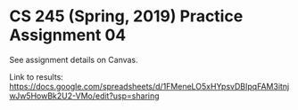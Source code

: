 # CS 245 (Spring, 2019) Practice Assignment 04

See assignment details on Canvas.

Link to results: https://docs.google.com/spreadsheets/d/1FMeneLO5xHYpsvDBIpqFAM3itnjwJw5HowBk2U2-VMo/edit?usp=sharing

